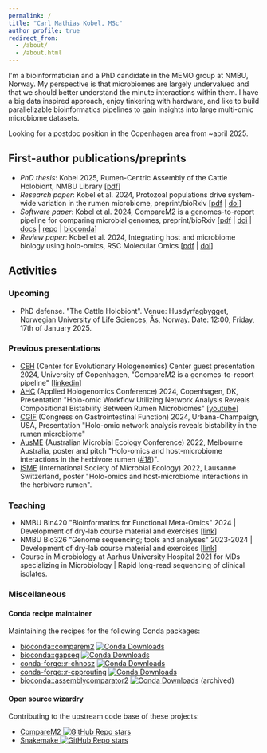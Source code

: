 ```yaml
---
permalink: /
title: "Carl Mathias Kobel, MSc"
author_profile: true
redirect_from: 
  - /about/
  - /about.html
---
```



I'm a bioinformatician and a PhD candidate in the MEMO group at NMBU, Norway. My perspective is that microbiomes are largely undervalued and that we should better understand the minute interactions within them. I have a big data inspired approach, enjoy tinkering with hardware, and like to build parallelizable bioinformatics pipelines to gain insights into large multi-omic microbiome datasets.

Looking for a postdoc position in the Copenhagen area from ~april 2025.

## First-author publications/preprints

  - *PhD thesis*: Kobel 2025, Rumen-Centric Assembly of the Cattle Holobiont, NMBU Library [[pdf](https://raw.githubusercontent.com/cmkobel/cmkobel.github.io/refs/heads/master/files/thesis_merge__170x240_-28.pdf)]
  - *Research paper*: Kobel et al. 2024, Protozoal populations drive system-wide variation in the rumen microbiome, preprint/bioRxiv [[pdf](https://www.biorxiv.org/content/10.1101/2024.12.05.626740.full.pdf) \| [doi](https://www.biorxiv.org/content/10.1101/2024.12.05.626740)]
  - *Software paper*: Kobel et al. 2024, CompareM2 is a genomes-to-report pipeline for comparing microbial genomes, preprint/bioRxiv [[pdf](https://www.biorxiv.org/content/10.1101/2024.07.12.603264v2.full.pdf) \| [doi](https://doi.org/10.1101/2024.07.12.603264 ) \| [docs](https://comparem2.readthedocs.io/) \| [repo](https://github.com/cmkobel/CompareM2) \| [bioconda](https://anaconda.org/bioconda/comparem2)]
  - *Review paper*: Kobel et al. 2024, Integrating host and microbiome biology using holo-omics, RSC Molecular Omics [[pdf](https://github.com/cmkobel/cmkobel.github.io/raw/master/files/Kobel%20et%20al.%202024%20-%20Integrating%20host%20and%20microbiome%20biology%20using%20holo-omics.pdf) \| [doi](https://doi.org/10.1039/D4MO00017J)]

## Activities

### Upcoming
  
  - PhD defense. "The Cattle Holobiont". Venue: Husdyrfagbygget, Norwegian University of Life Sciences, Ås, Norway. Date: 12:00, Friday, 17th of January 2025.

### Previous presentations
  - [CEH](https://ceh.ku.dk/) (Center for Evolutionary Hologenomics) Center guest presentation 2024, University of Copenhagen, "CompareM2 is a genomes-to-report pipeline" [[linkedin](https://www.linkedin.com/posts/center-for-evolutionary-hologenomics_hologenomics-activity-7270049447198302208-XJXz)]
  - [AHC](https://www.appliedhologenomicsconference.eu/) (Applied Hologenomics Conference) 2024, Copenhagen, DK, Presentation "Holo-omic Workflow Utilizing Network Analysis Reveals Compositional Bistability Between Rumen Microbiomes" [[youtube](https://www.youtube.com/watch?v=gucJB-GG0WQ)]
  - [CGIF](https://www.congressgastrofunction.org/) (Congress on Gastrointestinal Function) 2024, Urbana-Champaign, USA, Presentation "Holo-omic network analysis reveals bistability in the rumen microbiome"
  - [AusME](https://www.ausme-microbes.org.au/) (Australian Microbial Ecology Conference) 2022, Melbourne Australia, poster and pitch "Holo-omics and host-microbiome interactions in the herbivore rumen ([#18](https://ausme-2022.p.asnevents.com.au/days/2022-11-07/abstract/86540))".
  - [ISME](https://www.isme-microbes.org/) (International Society of Microbial Ecology) 2022, Lausanne Switzerland, poster "Holo-omics and host-microbiome interactions in the herbivore rumen".
  

### Teaching
  - NMBU Bin420 "Bioinformatics for Functional Meta-Omics" 2024 \| Development of dry-lab course material and exercises [[link](https://www.nmbu.no/en/course/BIN420)]
  - NMBU Bio326 "Genome sequencing; tools and analyses" 2023-2024 \| Development of dry-lab course material and exercises [[link](https://www.nmbu.no/en/course/bio326)]
  - Course in Microbiology at Aarhus University Hospital 2021 for MDs specializing in Microbiology \| Rapid long-read sequencing of clinical isolates.


### Miscellaneous

#### Conda recipe maintainer

Maintaining the recipes for the following Conda packages:

  - [bioconda::comparem2](https://anaconda.org/bioconda/comparem2) [![Conda Downloads](https://img.shields.io/conda/d/bioconda/comparem2)](https://anaconda.org/bioconda/comparem2)
  - [bioconda::gapseq](https://anaconda.org/bioconda/gapseq) [![Conda Downloads](https://img.shields.io/conda/d/bioconda/gapseq)](https://anaconda.org/bioconda/gapseq)
  - [conda-forge::r-chnosz](https://anaconda.org/conda-forge/r-chnosz) [![Conda Downloads](https://img.shields.io/conda/d/conda-forge/r-chnosz)](https://anaconda.org/conda-forge/r-chnosz)
  - [conda-forge::r-cpprouting](https://anaconda.org/conda-forge/r-cpprouting) [![Conda Downloads](https://img.shields.io/conda/d/conda-forge/r-cpprouting)](https://anaconda.org/conda-forge/r-cpprouting)
  - [bioconda::assemblycomparator2](https://anaconda.org/bioconda/assemblycomparator2) [![Conda Downloads](https://img.shields.io/conda/d/bioconda/assemblycomparator2)](https://anaconda.org/bioconda/assemblycomparator2) (archived)

#### Open source wizardry

Contributing to the upstream code base of these projects:

  - [CompareM2 ![GitHub Repo stars](https://img.shields.io/github/stars/cmkobel/comparem2)](https://comparem2.readthedocs.io) 
  - [Snakemake ![GitHub Repo stars](https://img.shields.io/github/stars/snakemake/snakemake)](https://snakemake.github.io/) 


